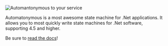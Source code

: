 ![Automantonymous to your service](https://raw.github.com/haf/Automatonymous/welcome_robot/doc/img/Automatonymous.gif)

Automatonymous is a most awesome state machine for .Net applications. 
It allows you to most quickly write state machines for .Net software, 
supporting 4.5 and higher.

Be sure to [read the docs](http://masstransit-project.com/Automatonymous)!
